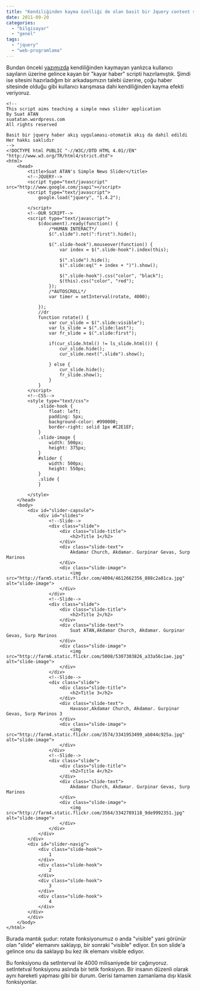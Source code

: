 ```yaml
---
title: "Kendiliğinden kayma özelliği de olan basit bir Jquery content slider"
date: 2011-09-20
categories: 
  - "bilgisayar"
  - "genel"
tags: 
  - "jquery"
  - "web-programlama"
---
```


Bundan önceki [yazımızda](http://suatatan.wordpress.com/2011/09/20/basit-bir-jquery-news-slider-uygulamasi/) kendiliğinden kaymayan yanlızca kullanıcı sayıların üzerine gelince kayan bir "kayar haber" scripti hazırlamıştık. Şimdi ise sitesini hazırladığım bir arkadaşımızın talebi üzerine, çoğu haber sitesinde olduğu gibi kullanıcı karışmasa dahi kendiliğinden kayma efekti veriyoruz.

```
<!--
This script aims teaching a simple news slider application
By Suat ATAN
suatatan.wordpress.com
All rights reserved

Basit bir jquery haber akış uygulaması-otomatik akış da dahil edildi
Her hakkı saklıdır
-->
<!DOCTYPE html PUBLIC "-//W3C//DTD HTML 4.01//EN" "http://www.w3.org/TR/html4/strict.dtd">
<html>
	<head>
		<title>Suat ATAN's Simple News Slider</title>
		<!--JQUERY-->
		<script type="text/javascript" src="http://www.google.com/jsapi"></script>
		<script type="text/javascript">
			google.load("jquery", "1.4.2");

		</script>
		<!--OUR SCRIPT-->
		<script type="text/javascript">
			$(document).ready(function() {
				/*HUMAN INTERACT*/
				$(".slide").not(":first").hide();

				$(".slide-hook").mouseover(function() {
					var index = $(".slide-hook").index(this);

					$(".slide").hide();
					$(".slide:eq(" + index + ")").show();

					$(".slide-hook").css("color", "black");
					$(this).css("color", "red");
				});
				/*AUTOSCROLL*/
				var timer = setInterval(rotate, 4000);

			});
			//dr
			function rotate() {
				var cur_slide = $(".slide:visible");
				var ls_slide = $(".slide:last");
				var fr_slide = $(".slide:first");

				if(cur_slide.html() != ls_slide.html()) {
					cur_slide.hide();
					cur_slide.next(".slide").show();

				} else {
					cur_slide.hide();
					fr_slide.show();
				}
			}
		</script>
		<!--CSS-->
		<style type="text/css">
			.slide-hook {
				float: left;
				padding: 5px;
				background-color: #990000;
				border-right: solid 1px #C2E1EF;
			}
			.slide-image {
				width: 500px;
				height: 375px;
			}
			#slider {
				width: 500px;
				height: 550px;
			}
			.slide {
			}

		</style>
	</head>
	<body>
		<div id="slider-capsule">
			<div id="slides">
				<!--Slide-->
				<div class="slide">
					<div class="slide-title">
						<h2>Title 1</h2>
					</div>
					<div class="slide-text">
						Akdamar Church, Akdamar. Gurpinar Gevas, Surp Marinos
					</div>
					<div class="slide-image">
						<img src="http://farm5.static.flickr.com/4004/4612662356_888c2a81ca.jpg" alt="slide-image">
					</div>
				</div>
				<!--Slide-->
				<div class="slide">
					<div class="slide-title">
						<h2>Title 2</h2>
					</div>
					<div class="slide-text">
						Suat ATAN,Akdamar Church, Akdamar. Gurpinar Gevas, Surp Marinos
					</div>
					<div class="slide-image">
						<img src="http://farm6.static.flickr.com/5008/5307303826_a33a56c1ae.jpg" alt="slide-image">
					</div>
				</div>
				<!--Slide-->
				<div class="slide">
					<div class="slide-title">
						<h2>Title 3</h2>
					</div>
					<div class="slide-text">
						Havasor,Akdamar Church, Akdamar. Gurpinar Gevas, Surp Marinos 3
					</div>
					<div class="slide-image">
						<img src="http://farm4.static.flickr.com/3574/3341953499_ab044c925a.jpg" alt="slide-image">
					</div>
				</div>
				<!--Slide-->
				<div class="slide">
					<div class="slide-title">
						<h2>Title 4</h2>
					</div>
					<div class="slide-text">
						Akdamar Church, Akdamar. Gurpinar Gevas, Surp Marinos
					</div>
					<div class="slide-image">
						<img src="http://farm4.static.flickr.com/3564/3342789118_9de9992351.jpg" alt="slide-image">
					</div>
				</div>
			</div>
		</div>
		<div id="slider-navig">
			<div class="slide-hook">
				1
			</div>
			<div class="slide-hook">
				2
			</div>
			<div class="slide-hook">
				3
			</div>
			<div class="slide-hook">
				4
			</div>
		</div>
		</div>
	</body>
</html>
```

Burada mantık şudur: rotate fonksiyonumuz o anda "visible" yani görünür olan "slide" elemanını saklayıp, bir sonraki "visible" ediyor. En son slide'a gelince onu da saklayıp bu kez ilk elemanı visible ediyor.

Bu fonksiyonu da setInterval ile 4000 milisaniyede bir çağırıyoruz. setIntetval fonksiyonu aslında bir tetik fonksiyon. Bir insanın düzenli olarak aynı hareketi yapması gibi bir durum. Gerisi tamamen zamanlama dışı klasik fonksiyonlar.
